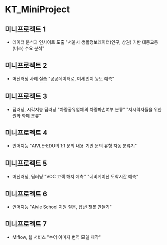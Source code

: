 # KT_MiniProject

## 미니프로젝트 1
 - 데이터 분석과 인사이트 도출
 "서울시 생활정보데이터(인구, 상권) 기반 대중교통(버스) 수요 분석"

## 미니프로젝트 2
 - 머신러닝 사례 실습
 "공공데이터로, 미세먼지 농도 예측"

## 미니프로젝트 3
 - 딥러닝, 시각지능 딥러닝
 "차량공유업체의 차량파손여부 분류"
 "저시력자들을 위한 원화 화폐 분류"

## 미니프로젝트 4
 - 언어지능
"AIVLE-EDU의 1:1 문의 내용 기반 문의 유형 자동 분류기"

## 미니프로젝트 5
 - 머신러닝, 딥러닝
"VOC 고객 해지 예측"
"네비게이션 도착시간 예측"

## 미니프로젝트 6
 - 언어지능
"Aivle School 지원 질문, 답변 챗봇 만들기"

## 미니프로젝트 7
 - Mlflow, 웹 서비스
 "수어 이미지 번역 모델 제작"
